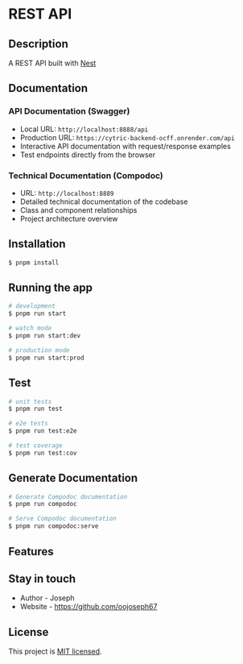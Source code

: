 # REST API

## Description

A REST API built with [Nest](https://github.com/nestjs/nest) 
<!-- framework for managing NFT (Non-Fungible Token) data. This API provides endpoints for: -->
<!-- - Creating new NFT records
- Retrieving NFTs by wallet address
- Finding specific NFTs by ID -->

## Documentation

### API Documentation (Swagger)
- Local URL: `http://localhost:8888/api`
- Production URL: `https://cytric-backend-ocff.onrender.com/api`
- Interactive API documentation with request/response examples
- Test endpoints directly from the browser

### Technical Documentation (Compodoc)
- URL: `http://localhost:8889`
- Detailed technical documentation of the codebase
- Class and component relationships
- Project architecture overview

## Installation

```bash
$ pnpm install
```

## Running the app

```bash
# development
$ pnpm run start

# watch mode
$ pnpm run start:dev

# production mode
$ pnpm run start:prod
```

## Test

```bash
# unit tests
$ pnpm run test

# e2e tests
$ pnpm run test:e2e

# test coverage
$ pnpm run test:cov
```

## Generate Documentation

```bash
# Generate Compodoc documentation
$ pnpm run compodoc

# Serve Compodoc documentation
$ pnpm run compodoc:serve
```

## Features

<!-- - NFT Creation and Management
- Wallet-based NFT Tracking
- Input Validation
- Swagger API Documentation
- Compodoc Technical Documentation
- TypeScript Support
- Built with NestJS Framework -->

## Stay in touch

- Author - Joseph
- Website - https://github.com/oojoseph67

## License

This project is [MIT licensed](LICENSE).
